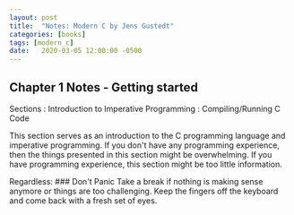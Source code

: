 ```yaml
---
layout: post
title:  "Notes: Modern C by Jens Gustedt"
categories: [books]
tags: [modern_c]
date:   2020-03-05 12:00:00 -0500
---
```


## Chapter 1 Notes - Getting started

Sections
: Introduction to Imperative Programming
: Compiling/Running C Code

This section serves as an introduction to the C programming language and imperative programming. If you don't have any programming experience, then the things presented in this section might be overwhelming. If you have programming experience, this section might be too little information.

Regardless: ### Don't Panic
Take a break if nothing is making sense anymore or things are too challenging. Keep the fingers off the keyboard and come back with a fresh set of eyes.

